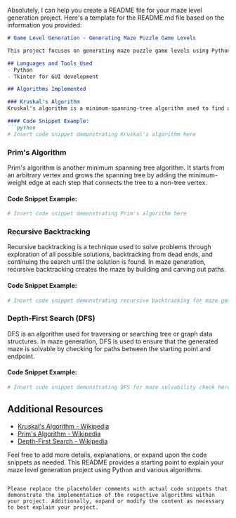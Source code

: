 Absolutely, I can help you create a README file for your maze level generation project. Here's a template for the README.md file based on the information you provided:

```markdown
# Game Level Generation - Generating Maze Puzzle Game Levels

This project focuses on generating maze puzzle game levels using Python. It employs various search algorithms like Kruskal's algorithm, Prim's algorithm, recursive backtracking, and Depth-First Search (DFS) to generate and ensure solvability of the maze.

## Languages and Tools Used
- Python
- Tkinter for GUI development

## Algorithms Implemented

### Kruskal's Algorithm
Kruskal's algorithm is a minimum-spanning-tree algorithm used to find a minimum spanning tree for a connected weighted graph. It operates by sorting the edges by weight and progressively adding them to the growing spanning tree if they don't create cycles.

#### Code Snippet Example:
```python
# Insert code snippet demonstrating Kruskal's algorithm here
```

### Prim's Algorithm
Prim's algorithm is another minimum spanning tree algorithm. It starts from an arbitrary vertex and grows the spanning tree by adding the minimum-weight edge at each step that connects the tree to a non-tree vertex.

#### Code Snippet Example:
```python
# Insert code snippet demonstrating Prim's algorithm here
```

### Recursive Backtracking
Recursive backtracking is a technique used to solve problems through exploration of all possible solutions, backtracking from dead ends, and continuing the search until the solution is found. In maze generation, recursive backtracking creates the maze by building and carving out paths.

#### Code Snippet Example:
```python
# Insert code snippet demonstrating recursive backtracking for maze generation here
```

### Depth-First Search (DFS)
DFS is an algorithm used for traversing or searching tree or graph data structures. In maze generation, DFS is used to ensure that the generated maze is solvable by checking for paths between the starting point and endpoint.

#### Code Snippet Example:
```python
# Insert code snippet demonstrating DFS for maze solvability check here
```

## Additional Resources
- [Kruskal's Algorithm - Wikipedia](https://en.wikipedia.org/wiki/Kruskal%27s_algorithm)
- [Prim's Algorithm - Wikipedia](https://en.wikipedia.org/wiki/Prim%27s_algorithm)
- [Depth-First Search - Wikipedia](https://en.wikipedia.org/wiki/Depth-first_search)

Feel free to add more details, explanations, or expand upon the code snippets as needed. This README provides a starting point to explain your maze level generation project using Python and various algorithms.
```

Please replace the placeholder comments with actual code snippets that demonstrate the implementation of the respective algorithms within your project. Additionally, expand or modify the content as necessary to best explain your project.
